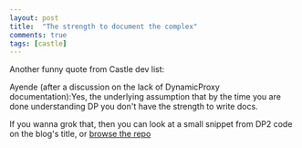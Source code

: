 ```yaml
---
layout: post
title:  "The strength to document the complex"
comments: true
tags: [castle]
---
```



Another funny quote from Castle dev list:

Ayende (after a discussion on the lack of DynamicProxy documentation):Yes, the underlying assumption that by the time you are done understanding DP you don't have the strength to write docs.



If you wanna grok that, then you can look at a small snippet from DP2 code on the blog's title, or [browse the repo](http://svn.castleproject.org:8080/svn/castle/trunk/Tools/Castle.DynamicProxy2/)

